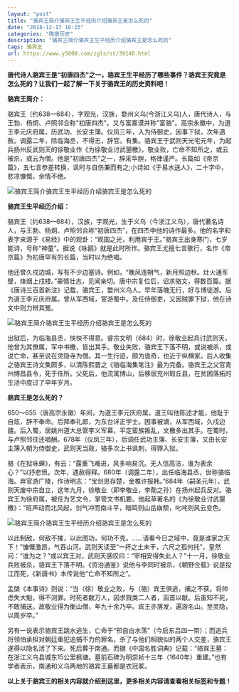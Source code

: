 ```yaml
---
layout: "post"
title: "骆宾王简介骆宾王生平经历介绍骆宾王是怎么死的"
date: "2018-12-17 16:15"
categories: "隋唐历史"
description: "骆宾王简介骆宾王生平经历介绍骆宾王是怎么死的"
tags: 骆宾王
url: https://www.y5000.com/zgls/st/39140.html
---
```






**唐代诗人骆宾王是“初唐四杰”之一，骆宾王生平经历了哪些事件？骆宾王究竟是怎么死的？让我们一起了解一下关于骆宾王的历史资料吧！**

 **骆宾王简介：**

骆宾王（约638—684），字观光，汉族，婺州义乌(今浙江义乌)人，唐代诗人，与王勃、杨炯、卢照邻合称"初唐四杰"。又与富嘉谟并称"富骆"。高宗永徽中，为道王李元庆府属，历武功、长安主簿。仪凤三年，入为侍御史，因事下狱，次年遇赦。调露二年，除临海丞，不得志，辞官。有集。骆宾王于武则天光宅元年，为起兵扬州反武则天的徐敬业作《为徐敬业讨武曌檄》，敬业败，亡命不知所之，或云被杀，或云为僧。他是"初唐四杰"之一，辞采华胆，格律谨严。长篇如《帝京篇》，五七言参差转换，讽时与自伤兼而有之;小诗如《于易水送人》，二十字中，悲凉慷慨，余情不绝。

![骆宾王简介骆宾王生平经历介绍骆宾王是怎么死的](https://img.y5000.com/uploads/allimg/181221/65f9dc9a9d8a4544fba08766af59d163.jpg)

 **骆宾王生平经历介绍：**

骆宾王（约638—684），汉族，字观光，生于义乌（今浙江义乌），唐代著名诗人，与王勃、杨炯、卢照邻合称“初唐四杰”，在四杰中他的诗作最多。他的名字和表字来源于《易经》中的观卦：“观国之光，利用宾于王。”骆宾王出身寒门，七岁能诗，号称“神童”。据说《咏鹅》就是此时所作。骆宾王尤擅七言歌行，名作《帝京篇》为初唐罕有的长篇，当时以为绝唱。

他还曾久戍边城，写有不少边塞诗。例如，“晚风连朔气，新月照边秋。灶火通军壁，烽烟上戍楼。”豪情壮志，见闻亲切。唐中宗复位后，诏求骆文，得数百篇。据《唐诗三百首新注》记载，骆宾王，婺州义乌人。早年落魄无行，好与博徒游。后为道王李元庆府属。曾从军西域，宦游蜀中。及任侍御吏，又因贼罪下狱，他在诗文中则力辨其冤。

![骆宾王简介骆宾王生平经历介绍骆宾王是怎么死的](https://img.y5000.com/uploads/allimg/181221/cfedf63a5ee054dc1f635de23e341f83.jpg)

出狱后，为临海县丞，怏怏不得意。睿宗文明（684）时，徐敬业起兵讨武则天，他曾为其僚属，军中书檄，皆出其手。敬业失败，骆宾王下落不明，或说被杀，或说亡命，甚至说在灵隐寺为僧。其一生行迹，颇为诡奇，也近于纵横家。后人收集之骆宾王诗文集颇多，以清陈熙晋之《骆临海集笔注》最为完备。骆宾王之父官青州博昌县令，死于任所。父死后，他流寓博山，后移居兖州瑕丘县，在贫困落拓的生活中度过了早年岁月。

 **骆宾王是怎么死的？**

650～655（唐高宗永徽）年间，为道王李元庆府属，道王叫他陈述才能，他耻于自炫，辞不奉命。后拜奉礼郎，为东台详正学士。因事被谪，从军西域，久戍边疆。后入蜀，居姚州道大总管李义军幕，平定蛮族叛乱，文檄多出其手。在蜀时，与卢照邻往还唱酬。678年（仪凤三年），后调任武功主簿、长安主簿，又由长安主簿入朝为侍御史，武则天当政，骆多次上书讽刺，得罪入狱。

骆《在狱咏蝉》，有云：“露重飞难进，风多响易沉。无人信高洁，谁为表余心？”以抒悲愤。次年，遇赦得释。680年（调露二年），出任临海县丞，世称骆临海。弃官游广陵，作诗明志：“宝剑思存楚，金椎许报韩。”684年（嗣圣元年），武则天废中宗自立，这年九月，徐敬业（即李敬业，李勣之孙）在扬州起兵反对。骆宾王为徐府属，被任为艺文令，掌管文书机要。他起草著名的《为徐敬业讨武曌檄》：“班声动而北风起，剑气冲而南斗平，暗鸣则山岳崩颓，叱咤则风云变色。

![骆宾王简介骆宾王生平经历介绍骆宾王是怎么死的](https://img.y5000.com/uploads/allimg/181221/8fb0b98d9a93c8ffc98b2bfa4836d91d.jpg)

以此制敌，何敌不摧，以此图功，何功不克。……请看今日之域中，竟是谁家之天下！”慷慨激昂，气吞山河。武则天读至“一抔之土未干，六尺之孤何托”，皇然问：“谁为之？”或以宾王对，武则天感叹曰：“宰相安得失此人？”十一月，徐敬业兵败被杀，骆宾王下落不明。《资治通鉴》说他与李同时被杀，《朝野佥载》说是投江而死，《新唐书》本传说他“亡命不知所之”。

孟棨《本事诗》则说：“当（徐）敬业之败，与（骆）宾王俱逃，捕之不获。将帅虑失大魁，得不测罪。时死者数万人，因求戮类二人者，函首以献。后虽知不死，不敢捕送。故敬业得为衡山僧，年九十余乃卒。宾王亦落发，遍游名山。至灵隐，以周岁卒。”

另有一说表示骆宾王跳水逃生，亡命于“邗自白水荡”（今启东吕四一带）；而追兵将领怕承担对朝廷重犯追捕不力的罪名，杀了与他们相貌似的两个人交差，骆宾王遂得以隐名活了下来。死后葬于南通。而据《中国名胜词典》记载：“骆宾王墓：在浙江义乌县城东15公里枫塘。墓前石碑为明崇祯十三年（1640年）重建。”也有学者表示，南通和义乌两地的骆宾王墓都是衣冠冢。

 **以上关于骆宾王的相关内容就介绍到这里，更多相关内容请查看相关标签和专题！**
